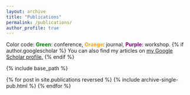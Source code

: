 ```yaml
---
layout: archive
title: "Publications"
permalink: /publications/
author_profile: true
---
```

Color code: <strong><font color="green">Green</font></strong>: conference, <strong><font color="orange">Orange</font></strong>: journal, <strong><font color="purple">Purple</font></strong>: workshop.
{% if author.googlescholar %}
  You can also find my articles on <u><a href="{{author.googlescholar}}">my Google Scholar profile</a>.</u>
{% endif %}

{% include base_path %}

{% for post in site.publications reversed %}
  {% include archive-single-pub.html %}
{% endfor %}
